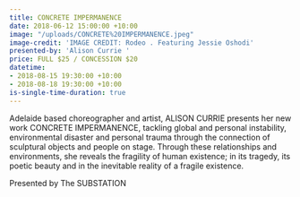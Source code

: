 ```yaml
---
title: CONCRETE IMPERMANENCE
date: 2018-06-12 15:00:00 +10:00
image: "/uploads/CONCRETE%20IMPERMANENCE.jpeg"
image-credit: 'IMAGE CREDIT: Rodeo . Featuring Jessie Oshodi'
presented-by: 'Alison Currie '
price: FULL $25 / CONCESSION $20
datetime:
- 2018-08-15 19:30:00 +10:00
- 2018-08-18 19:30:00 +10:00
is-single-time-duration: true
---
```


Adelaide based choreographer and artist, ALISON CURRIE presents her new work CONCRETE IMPERMANENCE, tackling global and personal instability, environmental disaster and personal trauma through the connection of sculptural objects and people on stage. Through these relationships and environments, she reveals the fragility of human existence; in its tragedy, its poetic beauty and in the inevitable reality of a fragile existence.

Presented by The SUBSTATION